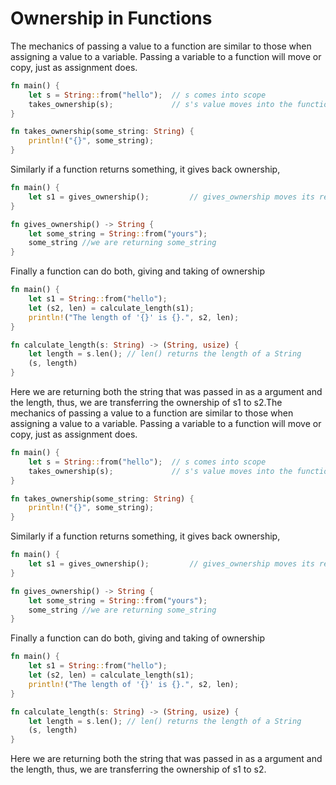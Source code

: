 # Ownership in Functions

The mechanics of passing a value to a function are similar to those when assigning a value to a variable. Passing a variable to a function will move or copy, just as assignment does.

```rust
fn main() {
    let s = String::from("hello");  // s comes into scope
    takes_ownership(s);             // s's value moves into the function...
}

fn takes_ownership(some_string: String) {
    println!("{}", some_string);
}
```

Similarly if a function returns something, it gives back ownership,

```rust
fn main() {
    let s1 = gives_ownership();         // gives_ownership moves its return
} 

fn gives_ownership() -> String {             
    let some_string = String::from("yours");
    some_string //we are returning some_string
}
```

Finally a function can do both, giving and taking of ownership

```rust
fn main() {
    let s1 = String::from("hello");
    let (s2, len) = calculate_length(s1);
    println!("The length of '{}' is {}.", s2, len);
}

fn calculate_length(s: String) -> (String, usize) {
    let length = s.len(); // len() returns the length of a String
    (s, length)
}
```

Here we are returning both the string that was passed in as a argument and the length, thus, we are transferring the ownership of s1 to s2.The mechanics of passing a value to a function are similar to those when assigning a value to a variable. Passing a variable to a function will move or copy, just as assignment does.

```rust
fn main() {
    let s = String::from("hello");  // s comes into scope
    takes_ownership(s);             // s's value moves into the function...
}

fn takes_ownership(some_string: String) {
    println!("{}", some_string);
}
```

Similarly if a function returns something, it gives back ownership,

```rust
fn main() {
    let s1 = gives_ownership();         // gives_ownership moves its return
} 

fn gives_ownership() -> String {             
    let some_string = String::from("yours");
    some_string //we are returning some_string
}
```

Finally a function can do both, giving and taking of ownership

```rust
fn main() {
    let s1 = String::from("hello");
    let (s2, len) = calculate_length(s1);
    println!("The length of '{}' is {}.", s2, len);
}

fn calculate_length(s: String) -> (String, usize) {
    let length = s.len(); // len() returns the length of a String
    (s, length)
}
```

Here we are returning both the string that was passed in as a argument and the length, thus, we are transferring the ownership of s1 to s2.